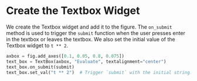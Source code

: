# Create the Textbox Widget

We create the Textbox widget and add it to the figure. The `on_submit` method is used to trigger the `submit` function when the user presses enter in the textbox or leaves the textbox. We also set the initial value of the Textbox widget to `t ** 2`.

```python
axbox = fig.add_axes([0.1, 0.05, 0.8, 0.075])
text_box = TextBox(axbox, "Evaluate", textalignment="center")
text_box.on_submit(submit)
text_box.set_val("t ** 2")  # Trigger `submit` with the initial string.
```
